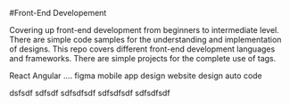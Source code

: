 #Front-End Developement

Covering up front-end development from beginners to intermediate level. There are simple code samples for the understanding and implementation of designs. This repo covers different front-end development languages and frameworks. There are simple projects for the complete use of tags.

React Angular 
....
figma
mobile app design 
website design
auto code

dsfsdf
sdfsdf
sdfsdfsdf
sdfsdfsdf
sdfsdfsdf
